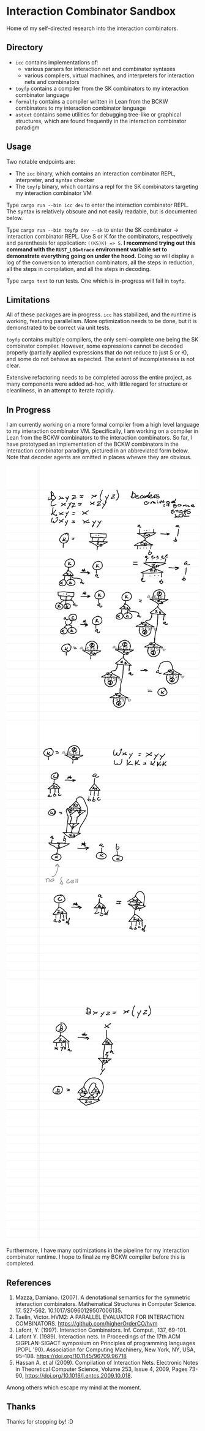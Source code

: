 # Interaction Combinator Sandbox

Home of my self-directed research into the interaction combinators.

## Directory

- `icc` contains implementations of:
  - various parsers for interaction net and combinator syntaxes
  - various compilers, virtual machines, and interpreters for interaction nets and combinators
- `toyfp` contains a compiler from the SK combinators to my interaction combinator language
- `formalfp` contains a compiler written in Lean from the BCKW combinators to my interaction combinator language
- `astext` contains some utilities for debugging tree-like or graphical structures, which are found frequently in the interaction combinator paradigm

## Usage

Two notable endpoints are:

- The `icc` binary, which contains an interaction combinator REPL, interpreter, and syntax checker
- The `toyfp` binary, which contains a repl for the SK combinators targeting my interaction combinator VM

Type `cargo run --bin icc dev` to enter the interaction combinator REPL. The syntax is relatively obscure and not easily readable, but is documented below.

Type `cargo run --bin toyfp dev --sk` to enter the SK combinator -> interaction combinator REPL. Use S or K for the combinators, respectively and parenthesis for application: `((KS)K) => S`. **I recommend trying out this command with the `RUST_LOG=trace` environment variable set to demonstrate everything going on under the hood.** Doing so will display a log of the conversion to interaction combinators, all the steps in reduction, all the steps in compilation, and all the steps in decoding.

Type `cargo test` to run tests. One which is in-progress will fail in `toyfp`.

## Limitations

All of these packages are in progress. `icc` has stabilized, and the runtime is working, featuring parallelism. More optimization needs to be done, but it is demonstrated to be correct via unit tests.

`toyfp` contains multiple compilers, the only semi-complete one being the SK combinator compiler. However, some expressions cannot be decoded properly (partially applied expressions that do not reduce to just S or K), and some do not behave as expected. The extent of incompleteness is not clear.

Extensive refactoring needs to be completed across the entire project, as many components were added ad-hoc, with little regard for structure or cleanliness, in an attempt to iterate rapidly.

## In Progress

I am currently working on a more formal compiler from a high level language to my interaction combinator VM. Specifically, I am working on a compiler in Lean from the BCKW combinators to the interaction combinators. So far, I have prototyped an implementation of the BCKW combinators in the interaction combinator paradigm, pictured in an abbreviated form below. Note that decoder agents are omitted in places whewre they are obvious.

![pic 1](https://github.com/dowlandaiello/ic-sandbox/blob/master/.github/img/BCKW_-_page_1.png?raw=true)
![pic 2](https://github.com/dowlandaiello/ic-sandbox/blob/master/.github/img/BCKW_-_page_2.png?raw=true)
![pic 3](https://github.com/dowlandaiello/ic-sandbox/blob/master/.github/img/BCKW_-_page_3.png?raw=true)

Furthermore, I have many optimizations in the pipeline for my interaction combinator runtime. I hope to finalize my BCKW compiler before this is completed.

## References

1. Mazza, Damiano. (2007). A denotational semantics for the symmetric interaction combinators. Mathematical Structures in Computer Science. 17. 527-562. 10.1017/S0960129507006135.
2. Taelin, Victor. HVM2: A PARALLEL EVALUATOR FOR INTERACTION COMBINATORS. https://github.com/higherOrderCO/hvm
3. Lafont, Y. (1997). Interaction Combinators. Inf. Comput., 137, 69-101.
4. Lafont Y. (1989). Interaction nets. In Proceedings of the 17th ACM SIGPLAN-SIGACT symposium on Principles of programming languages (POPL '90). Association for Computing Machinery, New York, NY, USA, 95–108. https://doi.org/10.1145/96709.96718
5. Hassan A. et al (2009). Compilation of Interaction Nets. Electronic Notes in Theoretical Computer Science, Volume 253, Issue 4, 2009, Pages 73-90, https://doi.org/10.1016/j.entcs.2009.10.018.

Among others which escape my mind at the moment.

## Thanks

Thanks for stopping by! :D
